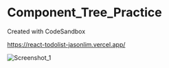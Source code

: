 # Component_Tree_Practice
Created with CodeSandbox

https://react-todolist-jasonlim.vercel.app/

![Screenshot_1](https://user-images.githubusercontent.com/107684179/195977607-917ed4f0-ab4d-4634-ae8f-78d2807cd113.png)


